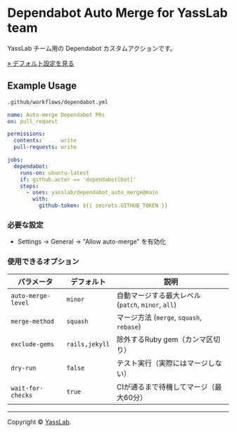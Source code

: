 # Dependabot Auto Merge for YassLab team

YassLab チーム用の Dependabot カスタムアクションです。

[» デフォルト設定を見る](https://github.com/yasslab/dependabot_auto_merge/blob/main/.github/workflows/dependabot.yml)

## Example Usage

```bash
.github/workflows/dependabot.yml
```

```yaml
name: Auto-merge Dependabot PRs
on: pull_request

permissions:
  contents:      write
  pull-requests: write

jobs:
  dependabot:
    runs-on: ubuntu-latest
    if: github.actor == 'dependabot[bot]'
    steps:
      - uses: yasslab/dependabot_auto_merge@main
        with:
          github-token: ${{ secrets.GITHUB_TOKEN }}
```


### 必要な設定

- Settings → General → "Allow auto-merge" を有効化

### 使用できるオプション

|     パラメータ      |   デフォルト   |     説明     |
|---------------------|----------------|--------------|
| `auto-merge-level`  | `minor`        | 自動マージする最大レベル (`patch`, `minor`, `all`) |
| `merge-method`      | `squash`       | マージ方法 (`merge`, `squash`, `rebase`) |
| `exclude-gems`      | `rails,jekyll` | 除外するRuby gem（カンマ区切り）         |
| `dry-run`           | `false`        | テスト実行（実際にはマージしない）       |
| `wait-for-checks`   | `true`         | CIが通るまで待機してマージ（最大60分）   |

-----

Copyright © [YassLab](https://github.com/yasslab).
